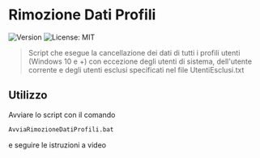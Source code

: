 # Rimozione Dati Profili

![Version](https://img.shields.io/badge/version-0.1-blue)
![License: MIT](https://img.shields.io/badge/License-MIT-yellow.svg)

> Script che esegue la cancellazione dei dati di tutti i profili utenti (Windows 10 e +) con eccezione degli utenti di sistema, dell'utente corrente e degli utenti esclusi specificati nel file UtentiEsclusi.txt

## Utilizzo

Avviare lo script con il comando

```bash
AvviaRimozioneDatiProfili.bat
```

e seguire le istruzioni a video